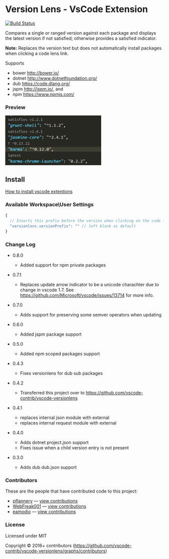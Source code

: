 # Version Lens - VsCode Extension

[![Build Status](https://img.shields.io/travis/vscode-contrib/vscode-versionlens/master.svg)](http://travis-ci.org/vscode-contrib/vscode-versionlens "Check this project's build status on TravisCI")

Compares a single or ranged version against each package and displays the latest version if not satisfied; otherwise provides a satisfied indicator.

**Note:** Replaces the version text but does not automatically install packages when clicking a code lens link. 

Supports

- bower http://bower.io/
- dotnet http://www.dotnetfoundation.org/
- dub https://code.dlang.org/
- jspm http://jspm.io/, and
- npm https://www.npmjs.com/

### Preview

![Screenshot](images/animated-preview.gif)

## Install

[How to install vscode extentions](https://code.visualstudio.com/docs/editor/extension-gallery)

### Available Workspace\\User Settings

```js
{
  // Inserts this prefix before the version when clicking on the code lens link.
  "versionlens.versionPrefix": "" // left blank as default
}
```

### Change Log

- 0.8.0
  - Added support for npm private packages

- 0.7.1
  - Replaces update arrow indicator to be a unicode charachter due to change in vscode 1.7. See https://github.com/Microsoft/vscode/issues/13714 for more info.

- 0.7.0
  - Adds support for preserving some semver operators when updating

- 0.6.0
  - Added jspm package support

- 0.5.0
  - Added npm scoped packages support

- 0.4.3
  - Fixes versionlens for dub sub packages

- 0.4.2
  - Transferred this project over to https://github.com/vscode-contrib/vscode-versionlens

- 0.4.1
  - replaces internal json module with external
  - replaces internal request module with external

- 0.4.0
  - Adds dotnet project.json support
  - Fixes issue when a child version entry is not present

- 0.3.0
  - Adds dub dub.json support

### Contributors

These are the people that have contributed code to this project:

- [pflannery](https://github.com/pflannery) — [view contributions](https://github.com/vscode-contrib/vscode-versionlens/commits?author=pflannery)
- [WebFreak001](https://github.com/WebFreak001) — [view contributions](https://github.com/vscode-contrib/vscode-versionlens/commits?author=WebFreak001)
- [eamodio](https://github.com/eamodio) — [view contributions](https://github.com/vscode-contrib/vscode-versionlens/commits?author=eamodio)

### License

Licensed under MIT

Copyright &copy; 2016+ contributors (https://github.com/vscode-contrib/vscode-versionlens/graphs/contributors)
